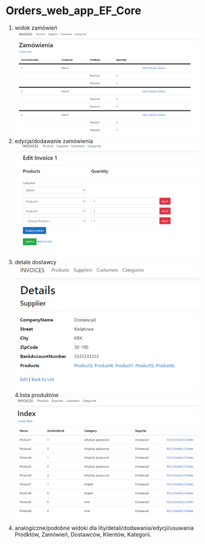 # Orders_web_app_EF_Core
1. widok zamówień
![Screenshot](Obraz1.png)
2. edycja/dodawanie zamówienia
![Screenshot](Obraz2.png)
3. detale dostawcy
![Screenshot](Obraz3.png)
4.lista produktów
![Screenshot](Obraz4.png)
5. analogiczne/podobne widoki dla lity/detali/dodawania/edycji/usuwania Prodktów, Zamówień, Dostawców, Klientów, Kategorii.
